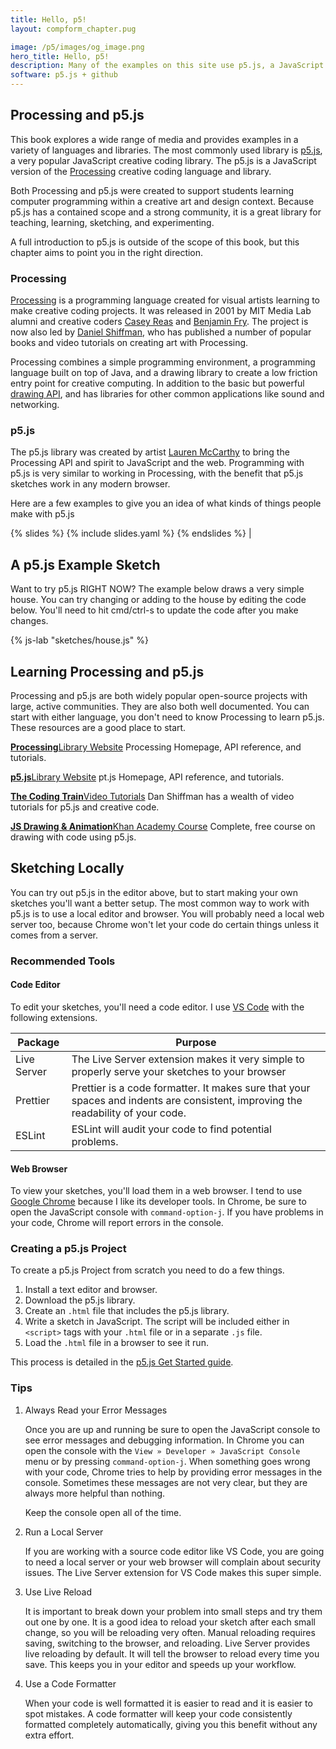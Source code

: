 ```yaml
---
title: Hello, p5!
layout: compform_chapter.pug

image: /p5/images/og_image.png
hero_title: Hello, p5!
description: Many of the examples on this site use p5.js, a JavaScript creative coding library.
software: p5.js + github
---
```


<script src="https://cdn.jsdelivr.net/npm/p5@1.4.0/lib/p5.js"></script>
<script src="/mess.js"></script>
<script src="./flakes_mess.js"></script>

## Processing and p5.js

This book explores a wide range of media and provides examples in a variety of languages and libraries. The most commonly used library is [p5.js](https://p5js.org/), a very popular JavaScript creative coding library. The p5.js is a JavaScript version of the [Processing](<(https://processing.org/)>) creative coding language and library.

Both Processing and p5.js were created to support students learning computer programming within a creative art and design context. Because p5.js has a contained scope and a strong community, it is a great library for teaching, learning, sketching, and experimenting.

A full introduction to p5.js is outside of the scope of this book, but this chapter aims to point you in the right direction.

### Processing

[Processing](https://processing.org/) is a programming language created for visual artists learning to make creative coding projects. It was released in 2001 by MIT Media Lab alumni and creative coders [Casey Reas](http://reas.com/) and [Benjamin Fry](http://benfry.com/). The project is now also led by [Daniel Shiffman](http://shiffman.net/), who has published a number of popular books and video tutorials on creating art with Processing.

Processing combines a simple programming environment, a programming language built on top of Java, and a drawing library to create a low friction entry point for creative computing. In addition to the basic but powerful [drawing API](https://processing.org/reference/), and has libraries for other common applications like sound and networking.

### p5.js

The p5.js library was created by artist [Lauren McCarthy](http://lauren-mccarthy.com/) to bring the Processing API and spirit to JavaScript and the web. Programming with p5.js is very similar to working in Processing, with the benefit that p5.js sketches work in any modern browser.

<!-- ## Gallery -->

Here are a few examples to give you an idea of what kinds of things people make with p5.js

{% slides %}
{% include slides.yaml %}
{% endslides %} |

## A p5.js Example Sketch

Want to try p5.js RIGHT NOW? The example below draws a very simple house. You can try changing or adding to the house by editing the code below. You'll need to hit cmd/ctrl-s to update the code after you make changes.

{% js-lab "sketches/house.js" %}

## Learning Processing and p5.js

Processing and p5.js are both widely popular open-source projects with large, active communities. They are also both well documented. You can start with either language, you don't need to know Processing to learn p5.js. These resources are a good place to start.

<div class="link-box">

[**Processing**Library Website](https://processing.org/) Processing Homepage, API reference, and tutorials.

[**p5.js**Library Website](https://p5js.org/) pt.js Homepage, API reference, and tutorials.

[**The Coding Train**Video Tutorials](http://shiffman.net/videos/) Dan Shiffman has a wealth of video tutorials for p5.js and creative code.

[**JS Drawing & Animation**Khan Academy Course](https://www.khanacademy.org/computing/computer-programming/programming) Complete, free course on drawing with code using p5.js.

</div>

## Sketching Locally

You can try out p5.js in the editor above, but to start making your own sketches you'll want a better setup. The most common way to work with p5.js is to use a local editor and browser. You will probably need a local web server too, because Chrome won't let your code do certain things unless it comes from a server.

### Recommended Tools

#### Code Editor

To edit your sketches, you'll need a code editor. I use [VS Code](https://code.visualstudio.com/) with the following extensions.

| Package     | Purpose                                                                                                                          |
| ----------- | -------------------------------------------------------------------------------------------------------------------------------- |
| Live Server | The Live Server extension makes it very simple to properly serve your sketches to your browser                                    |
| Prettier    | Prettier is a code formatter. It makes sure that your spaces and indents are consistent, improving the readability of your code. |
| ESLint      | ESLint will audit your code to find potential problems.                                                                          |

#### Web Browser

To view your sketches, you'll load them in a web browser. I tend to use [Google Chrome](https://www.google.com/chrome/browser/desktop/) because I like its developer tools. In Chrome, be sure to open the JavaScript console with `command-option-j`. If you have problems in your code, Chrome will report errors in the console.

### Creating a p5.js Project

To create a p5.js Project from scratch you need to do a few things.

1. Install a text editor and browser.
2. Download the p5.js library.
3. Create an `.html` file that includes the p5.js library.
4. Write a sketch in JavaScript. The script will be included either in `<script>` tags with your `.html` file or in a separate `.js` file.
5. Load the `.html` file in a browser to see it run.

This process is detailed in the [p5.js Get Started guide](https://p5js.org/get-started/).

### Tips

1. Always Read your Error Messages

   Once you are up and running be sure to open the JavaScript console to see error messages and debugging information. In Chrome you can open the console with the `View » Developer » JavaScript Console` menu or by pressing `command-option-j`. When something goes wrong with your code, Chrome tries to help by providing error messages in the console. Sometimes these messages are not very clear, but they are always more helpful than nothing.

   Keep the console open all of the time.

2. Run a Local Server

   If you are working with a source code editor like VS Code, you are going to need a local server or your web browser will complain about security issues. The Live Server extension for VS Code makes this super simple.

3. Use Live Reload

   It is important to break down your problem into small steps and try them out one by one. It is a good idea to reload your sketch after each small change, so you will be reloading very often. Manual reloading requires saving, switching to the browser, and reloading. Live Server provides live reloading by default. It will tell the browser to reload every time you save. This keeps you in your editor and speeds up your workflow.

4. Use a Code Formatter

   When your code is well formatted it is easier to read and it is easier to spot mistakes. A code formatter will keep your code consistently formatted completely automatically, giving you this benefit without any extra effort.

<!--
### The Comp Form p5.js Template Project


## Getting Started Sketching in p5

For the first few weeks, we'll be using p5 for our sketches. Rather than create a separate project repo for each sketch, keep your sketches organized in one repo. I've created a template project for your sketches.

We'll run through these steps to get up and running with the template together in class.

- Starting a New Project
  - Create a Github Account / Log Into Github
  - Create a Repo on Github
  - Clone the Repo to Your Computer, With Github for Mac
  - Add/Modify A `README.md` File
  - Commit the Files
  - Push Your Commits
  - Check `github.com` to confirm your `README.md` synced.


- Use the Class p5 Sketches Template
  - Download —**Don't Fork**— the Template
  - Add the Files to Your Project
  - Verify the Starter Sketches Work
  - Commit and Push

- Duplicate a template sketch

- Start Sketching!




### Some Basic Examples

[[ 2 or 3 very basic examples that show the drawing api, maybe one of them is a little more complicated, procedrual coolness ]]

[[ challenges? ]]



## What Git and Github Are

- [Github Desktop for Mac](https://desktop.github.com/)

[Git](http://git-scm.com/) is a version control system. As you work on a project it will grow and change. Git keeps track of the changes you make to the files in your project, keeping a valuable history. With version control, you can review changes to a file over time and you can revert a single file or entire project to an earlier version if (when) something goes wrong. Git also provides powerful tools for sharing your work with others and merging the work of teammates.

[Github](http://www.github.com) is a service that hosts software projects that use Git. Github builds on Git, adding features for collaborative coding such as bug tracking and code reviews. Github hosts a huge array of open-source and private projects and libraries.

Normally, you use the Git software through its command line interface. If you are not comfortable using the command line, you won't be comfortable using Git in this way. [Github Desktop](https://desktop.github.com/) is a simple graphical user interface for Git, with added integration with Github. Github desktop isn't as powerful as the command line interface, but it can cover the basic workflows we'll use in class.


### Getting Started with Git and Github
[[ just a little info?]]
 -->

<!-- <style>
td:first-child { width : 25% }
</style> -->

<!--
<div class="link-box">


[Casey Reas](http://reas.com/)

[Benjamin Fry](http://benfry.com/)

[Daniel Shiffman](http://shiffman.net/)

</div> -->
